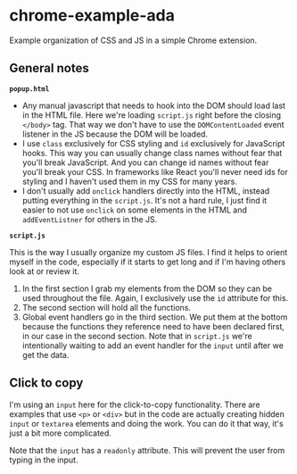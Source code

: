 # chrome-example-ada

Example organization of CSS and JS in a simple Chrome extension.

## General notes

**`popup.html`**

- Any manual javascript that needs to hook into the DOM should load last in the HTML file. Here we're loading `script.js` right before the closing `</body>` tag. That way we don't have to use the `DOMContentLoaded` event listener in the JS because the DOM will be loaded.
- I use `class` exclusively for CSS styling and `id` exclusively for JavaScript hooks. This way you can usually change class names without fear that you'll break JavaScript. And you can change id names without fear you'll break your CSS. In frameworks like React you'll never need ids for styling and I haven't used them in my CSS for many years.
- I don't usually add `onclick` handlers directly into the HTML, instead putting everything in the `script.js`. It's not a hard rule, I just find it easier to not use `onclick` on some elements in the HTML and `addEventListner` for others in the JS.

**`script.js`**

This is the way I usually organize my custom JS files. I find it helps to orient myself in the code, especially if it starts to get long and if I'm having others look at or review it.

1. In the first section I grab my elements from the DOM so they can be used throughout the file. Again, I exclusively use the `id` attribute for this.
2. The second section will hold all the functions.
3. Global event handlers go in the third section. We put them at the bottom because the functions they reference need to have been declared first, in our case in the second section. Note that in `script.js` we're intentionally waiting to add an event handler for the `input` until after we get the data.

## Click to copy

I'm using an `input` here for the click-to-copy functionality. There are examples that use `<p>` or `<div>` but in the code are actually creating hidden `input` or `textarea` elements and doing the work. You can do it that way, it's just a bit more complicated.

Note that the `input` has a `readonly` attribute. This will prevent the user from typing in the input.
